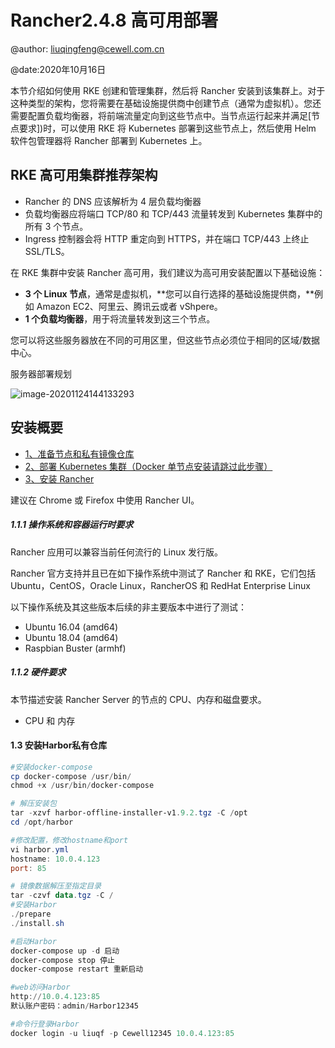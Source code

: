 # Rancher2.4.8 高可用部署

@author: liuqingfeng@cewell.com.cn  

@date:2020年10月16日

本节介绍如何使用 RKE 创建和管理集群，然后将 Rancher 安装到该集群上。对于这种类型的架构，您将需要在基础设施提供商中创建节点（通常为虚拟机）。您还需要配置负载均衡器，将前端流量定向到这些节点中。当节点运行起来并满足[节点要求])时，可以使用 RKE  将 Kubernetes 部署到这些节点上，然后使用 Helm 软件包管理器将 Rancher 部署到 Kubernetes 上。

##  RKE 高可用集群推荐架构

- Rancher 的 DNS 应该解析为 4 层负载均衡器
- 负载均衡器应将端口 TCP/80 和 TCP/443 流量转发到 Kubernetes 集群中的所有 3 个节点。
- Ingress 控制器会将 HTTP 重定向到 HTTPS，并在端口 TCP/443 上终止 SSL/TLS。



在 RKE 集群中安装 Rancher 高可用，我们建议为高可用安装配置以下基础设施：

- **3 个 Linux 节点**，通常是虚拟机，**您可以自行选择的基础设施提供商，**例如 Amazon EC2、阿里云、腾讯云或者 vShpere。
- **1 个负载均衡器**，用于将流量转发到这三个节点。

您可以将这些服务器放在不同的可用区里，但这些节点必须位于相同的区域/数据中心。

服务器部署规划

![image-20201124144133293](C:\Users\ppo223\AppData\Roaming\Typora\typora-user-images\image-20201124144133293.png)





##  安装概要

- [1、准备节点和私有镜像仓库](https://docs.rancher.cn/docs/rancher2/installation/other-installation-methods/air-gap/prepare-nodes/_index)
- [2、部署 Kubernetes 集群（Docker 单节点安装请跳过此步骤）](https://docs.rancher.cn/docs/rancher2/installation/other-installation-methods/air-gap/launch-kubernetes/_index)
- [3、安装 Rancher](https://docs.rancher.cn/docs/rancher2/installation/other-installation-methods/air-gap/install-rancher/_index)

建议在 Chrome 或 Firefox 中使用 Rancher UI。

##### 1.1.1  操作系统和容器运行时要求

Rancher 应用可以兼容当前任何流行的 Linux 发行版。

Rancher 官方支持并且已在如下操作系统中测试了 Rancher 和 RKE，它们包括 Ubuntu，CentOS，Oracle Linux，RancherOS 和 RedHat Enterprise Linux

以下操作系统及其这些版本后续的非主要版本中进行了测试：

- Ubuntu 16.04 (amd64)
- Ubuntu 18.04 (amd64)
- Raspbian Buster (armhf)



##### 1.1.2 硬件要求

本节描述安装 Rancher Server 的节点的 CPU、内存和磁盘要求。

- CPU 和 内存

#### 1.3 安装Harbor私有仓库

```powershell
#安装docker-compose
cp docker-compose /usr/bin/
chmod +x /usr/bin/docker-compose 

# 解压安装包
tar -xzvf harbor-offline-installer-v1.9.2.tgz -C /opt
cd /opt/harbor

#修改配置，修改hostname和port
vi harbor.yml
hostname: 10.0.4.123
port: 85

# 镜像数据解压至指定目录
tar -czvf data.tgz -C /
#安装Harbor
./prepare
./install.sh

#启动Harbor
docker-compose up -d 启动
docker-compose stop 停止
docker-compose restart 重新启动

#web访问Harbor
http://10.0.4.123:85
默认账户密码：admin/Harbor12345

#命令行登录Harbor
docker login -u liuqf -p Cewell12345 10.0.4.123:85
```

